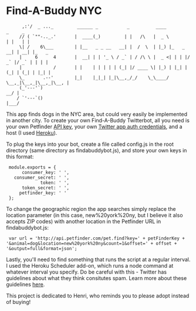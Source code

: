 Find-A-Buddy NYC
==========

          ,:'/  _ ..._         ______ _           _          ____            _     _       
         // ( `""-.._.'       |  ____(_)         | |   /\   |  _ \          | |   | |      
         \| /    6\___        | |__   _ _ __   __| |  /  \  | |_) |_   _  __| | __| |_   _ 
         |     6      4       |  __| | | '_ \ / _` | / /\ \ |  _ <| | | |/ _` |/ _` | | | |
         |            /       | |    | | | | | (_| |/ ____ \| |_) | |_| | (_| | (_| | |_| |
         \_       .--'        |_|    |_|_| |_|\__,_/_/    \_\____/ \__,_|\__,_|\__,_|\__, |
         (_'---'`)                                                                    __/ |
        / `'---`()                                                                   |___/ 

This app finds dogs in the NYC area, but could very easily be implemented in another city. To create your own Find-A-Buddy Twitterbot, all you need is your own Petfinder <a href="https://www.petfinder.com/developers/api-key">API key</a>, your own <a href="https://apps.twitter.com/">Twitter app auth credentials</a>, and a host (I used <a href="http://www.heroku.com">Heroku</a>).

To plug the keys into your bot, create a file called config.js in the root directory (same directory as findabuddybot.js), and store your own keys in this format:

     module.exports = {
          consumer_key: ' ',
       consumer_secret: ' ',
                 token: ' ',
          token_secret: ' ',
         petfinder_key: ' '
     };

To change the geographic region the app searches simply replace the location parameter (in this case, new%20york%20ny, but I believe it also accepts ZIP codes) with another location in the Petfinder URL in findabuddybot.js:

     var url = 'http://api.petfinder.com/pet.find?key=' + petFinderKey + '&animal=dog&location=new%20york%20ny&count=1&offset=' + offset + '&output=full&format=json';

Lastly, you'll need to find something that runs the script at a regular interval. I used the Heroku Scheduler add-on, which runs a node command at whatever interval you specify. Do be careful with this - Twitter has guidelines about what they think consitutes spam. Learn more about these guidelines <a href="https://dev.twitter.com/overview/terms/policy">here</a>.

This project is dedicated to Henri, who reminds you to please adopt instead of buying!
    
